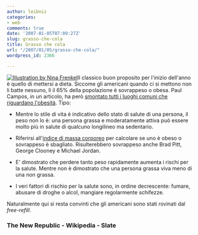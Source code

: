 ```yaml
---
author: leibniz
categories:
- web
comments: true
date: '2007-01-05T07:09:27Z'
slug: grasso-che-cola
title: Grasso che cola
url: "/2007/01/05/grasso-che-cola/"
wordpress_id: 2366

---
```

[![Illustration by Nina Frenkel](http://img.slate.com/media/1/123125/2100252/2133656/2139106/060414_HN_FatKid_illoTN.jpg)](http://www.slate.com/id/2139941/)Il classico buon proposito per l'inizio dell'anno è quello di mettersi a dieta. Siccome gli americani quando ci si mettono non li batte nessuno, lì il 65% della popolazione è sovrappeso o obesa. Paul Campos, in un articolo, ha però [smontato tutti i luoghi comuni che riguardano l'obesità](http://www.tnr.com/doc.mhtml?i=20030113&s=campos011303&c=2). Tipo:



	
  * Mentre lo stile di vita è indicativo dello stato di salute di una persona, il peso non lo è: una persona grassa e moderatamente attiva può essere molto più in salute di qualcuno longilineo ma sedentario.

	
  * Riferirsi all'[indice di massa corporeo](http://it.wikipedia.org/wiki/Indice_di_massa_corporea) per calcolare se uno è obeso o sovrappeso è sbagliato. Risulterebbero sovrappeso anche Brad Pitt, George Clooney e Michael Jordan.

	
  * E' dimostrato che perdere tanto peso rapidamente aumenta i rischi per la salute. Mentre non è dimostrato che una persona grassa viva meno di una non grassa.

	
  * I veri fattori di rischio per la salute sono, in ordine decrescente: fumare, abusare di droghe o alcol, mangiare regolarmente schifezze.


Naturalmente qui si resta convinti che gli americani sono stati rovinati dal _free-refill_.


### The New Republic - Wikipedia - Slate
